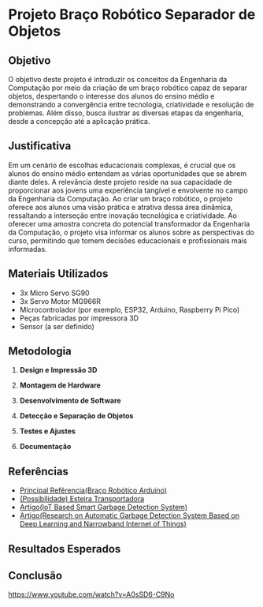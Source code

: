 # Projeto Braço Robótico Separador de Objetos

## Objetivo

O objetivo deste projeto é introduzir os conceitos da Engenharia da Computação por meio da criação de um braço robótico capaz de separar objetos, despertando o interesse dos alunos do ensino médio e demonstrando a convergência entre tecnologia, criatividade e resolução de problemas. Além disso, busca ilustrar as diversas etapas da engenharia, desde a concepção até a aplicação prática.

## Justificativa

Em um cenário de escolhas educacionais complexas, é crucial que os alunos do ensino médio entendam as várias oportunidades que se abrem diante deles. A relevância deste projeto reside na sua capacidade de proporcionar aos jovens uma experiência tangível e envolvente no campo da Engenharia da Computação. Ao criar um braço robótico, o projeto oferece aos alunos uma visão prática e atrativa dessa área dinâmica, ressaltando a interseção entre inovação tecnológica e criatividade. Ao oferecer uma amostra concreta do potencial transformador da Engenharia da Computação, o projeto visa informar os alunos sobre as perspectivas do curso, permitindo que tomem decisões educacionais e profissionais mais informadas.

## Materiais Utilizados

- 3x Micro Servo SG90
- 3x Servo Motor MG966R
- Microcontrolador (por exemplo, ESP32, Arduino, Raspberry Pi Pico)
- Peças fabricadas por impressora 3D
- Sensor (a ser definido)

## Metodologia

1. **Design e Impressão 3D** 

2. **Montagem de Hardware** 

3. **Desenvolvimento de Software** 

4. **Detecção e Separação de Objetos**

5. **Testes e Ajustes** 

6. **Documentação** 

## Referências

- [Principal Refêrencia(Braço Robótico Arduino)](https://howtomechatronics.com/tutorials/arduino/diy-arduino-robot-arm-with-smartphone-control/#google_vignette)
- [(Possibilidade) Esteira Transportadora](https://www.youtube.com/watch?v=OE0KXrunzm4)
- [Artigo(IoT Based Smart Garbage Detection System)](https://d1wqtxts1xzle7.cloudfront.net/54339451/IRJET-V3I1227-libre.pdf?1504593104=&response-content-disposition=inline%3B+filename%3DIoT_Based_Smart_Garbage_Detection_System.pdf&Expires=1693531021&Signature=dbLfTaLFkrQBJgyD15jKsV3T2srdpCvxv1nnijaqtl-ErTR0JkxSt9J801z2Qb42UdhfbQ3G7GzR69VHWyo2z7v~yXJcYGvC070ZsNKbqtXMDLTsCJ7o2TSaNMOZqGb-hk4Nd2W93U38Ura1oiHBQZCB0H2n9XG4wPEIzZIDmYQAe8wlX-3I1bTA14QJh8fUnBf41g0Z7yg2DzDSp1F8gc7cx7wjDxkBpZG3oax-hVDYr0sYCfsEyViSSFxndSb6mGY2nimJ98RpLfer~tpE-NUJd0-T7TQ1qhA6imnsrgZrdc-pWKqpo6RGiOrDuPAZ12w82tp3njkZzGWAyCF5AQ__&Key-Pair-Id=APKAJLOHF5GGSLRBV4ZA)
- [Artigo(Research on Automatic Garbage Detection System Based on Deep Learning and Narrowband Internet of Things)](https://iopscience.iop.org/article/10.1088/1742-6596/1069/1/012032)

## Resultados Esperados

## Conclusão
https://www.youtube.com/watch?v=A0sSD6-C9No
